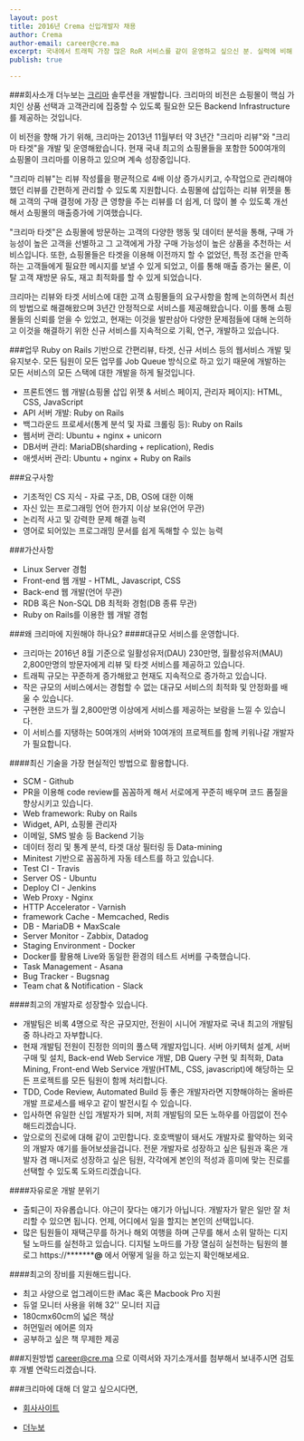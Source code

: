 ```yaml
---
layout: post
title: 2016년 Crema 신입개발자 채용
author: Crema
author-email: career@cre.ma
excerpt: 국내에서 트래픽 가장 많은 RoR 서비스를 같이 운영하고 싶으신 분. 실력에 비해 저평가되었다고 생각하는 분, 국내 이커머스 생태계를 혁신하고 싶으신 분. 크리마에서 RoR 개발자를 모십니다.
publish: true

---
```


###회사소개
더누보는 [크리마](http://www.cre.ma) 솔루션을 개발합니다. 크리마의 비전은 쇼핑몰이 핵심 가치인 상품 선택과 고객관리에 집중할 수 있도록 필요한 모든 Backend Infrastructure를 제공하는 것입니다.

이 비전을 향해 가기 위해, 크리마는 2013년 11월부터 약 3년간 "크리마 리뷰"와 "크리마 타겟"을 개발 및 운영해왔습니다. 현재 국내 최고의 쇼핑몰들을 포함한 500여개의 쇼핑몰이 크리마를 이용하고 있으며 계속 성장중입니다.

"크리마 리뷰"는 리뷰 작성률을 평균적으로 4배 이상 증가시키고, 수작업으로 관리해야했던 리뷰를 간편하게 관리할 수 있도록 지원합니다. 쇼핑몰에 삽입하는 리뷰 위젯을 통해 고객의 구매 결정에 가장 큰 영향을 주는 리뷰를 더 쉽게, 더 많이 볼 수 있도록 개선해서 쇼핑몰의 매출증가에 기여했습니다.

"크리마 타겟"은 쇼핑몰에 방문하는 고객의 다양한 행동 및 데이터 분석을 통해, 구매 가능성이 높은 고객을 선별하고 그 고객에게 가장 구매 가능성이 높은 상품을 추천하는 서비스입니다. 또한, 쇼핑몰들은 타겟을 이용해 이전까지 할 수 없었던, 특정 조건을 만족하는 고객들에게 필요한 메시지를 보낼 수 있게 되었고, 이를 통해 매출 증가는 물론, 이탈 고객 재방문 유도, 재고 최적화를 할 수 있게 되었습니다.

크리마는 리뷰와 타겟 서비스에 대한 고객 쇼핑몰들의 요구사항을 함께 논의하면서 최선의 방법으로 해결해왔으며 3년간 안정적으로 서비스를 제공해왔습니다. 이를 통해 쇼핑몰들의 신뢰를 얻을 수 있었고, 현재는 이것을 발판삼아 다양한 문제점들에 대해 논의하고 이것을 해결하기 위한 신규 서비스를 지속적으로 기획, 연구, 개발하고 있습니다.

###업무
Ruby on Rails 기반으로 간편리뷰, 타겟, 신규 서비스 등의 웹서비스 개발 및 유지보수. 모든 팀원이 모든 업무를 Job Queue 방식으로 하고 있기 때문에 개발하는 모든 서비스의 모든 스택에 대한 개발을 하게 될것입니다.
- 프론트엔드 웹 개발(쇼핑몰 삽입 위젯 & 서비스 페이지, 관리자 페이지): HTML, CSS, JavaScript
- API 서버 개발: Ruby on Rails
- 백그라운드 프로세서(통계 분석 및 자료 크롤링 등): Ruby on Rails
- 웹서버 관리: Ubuntu + nginx + unicorn
- DB서버 관리: MariaDB(sharding + replication), Redis
- 애셋서버 관리: Ubuntu + nginx + Ruby on Rails

###요구사항
- 기초적인 CS 지식 - 자료 구조, DB, OS에 대한 이해
- 자신 있는 프로그래밍 언어 한가지 이상 보유(언어 무관)
- 논리적 사고 및 강력한 문제 해결 능력
- 영어로 되어있는 프로그래밍 문서를 쉽게 독해할 수 있는 능력

###가산사항
- Linux Server 경험
- Front-end 웹 개발 - HTML, Javascript, CSS
- Back-end 웹 개발(언어 무관)
- RDB 혹은 Non-SQL DB 최적화 경험(DB 종류 무관)
- Ruby on Rails를 이용한 웹 개발 경험

###왜 크리마에 지원해야 하나요?
####대규모 서비스를 운영합니다.
- 크리마는 2016년 8월 기준으로 일활성유저(DAU) 230만명, 월활성유저(MAU) 2,800만명의 방문자에게 리뷰 및 타겟 서비스를 제공하고 있습니다.
- 트래픽 규모는 꾸준하게 증가해왔고 현재도 지속적으로 증가하고 있습니다.
- 작은 규모의 서비스에서는 경험할 수 없는 대규모 서비스의 최적화 및 안정화를 배울 수 있습니다.
- 구현한 코드가 월 2,800만명 이상에게 서비스를 제공하는 보람을 느낄 수 있습니다.
- 이 서비스를 지탱하는 50여개의 서버와 10여개의 프로젝트를 함께 키워나갈 개발자가 필요합니다.

####최신 기술을 가장 현실적인 방법으로 활용합니다.
- SCM - Github
 - PR을 이용해 code review를 꼼꼼하게 해서 서로에게 꾸준히 배우며 코드 품질을 향상시키고 있습니다.
- Web framework: Ruby on Rails
 - Widget, API, 쇼핑몰 관리자
 - 이메일, SMS 발송 등 Backend 기능
 - 데이터 정리 및 통계 분석, 타겟 대상 필터링 등 Data-mining
 - Minitest 기반으로 꼼꼼하게 자동 테스트를 하고 있습니다.
- Test CI - Travis
- Server OS - Ubuntu
- Deploy CI - Jenkins
- Web Proxy - Nginx
- HTTP Accelerator - Varnish
- framework Cache - Memcached, Redis
- DB - MariaDB + MaxScale
- Server Monitor - Zabbix, Datadog
- Staging Environment - Docker
 - Docker를 활용해 Live와 동일한 환경의 테스트 서버를 구축했습니다.
- Task Management - Asana
- Bug Tracker - Bugsnag
- Team chat & Notification - Slack

####최고의 개발자로 성장할수 있습니다.
- 개발팀은 비록 4명으로 작은 규모지만, 전원이 시니어 개발자로 국내 최고의 개발팀 중 하나라고 자부합니다.
- 현재 개발팀 전원이 진정한 의미의 풀스택 개발자입니다. 서버 아키텍처 설계, 서버 구매 및 설치, Back-end Web Service 개발, DB Query 구현 및 최적화, Data Mining, Front-end Web Service 개발(HTML, CSS, javascript)에 해당하는 모든 프로젝트를 모든 팀원이 함께 처리합니다.
- TDD, Code Review, Automated Build 등 좋은 개발자라면 지향해야하는 올바른 개발 프로세스를 배우고 같이 발전시킬 수 있습니다.
- 입사하면 유일한 신입 개발자가 되며, 저희 개발팀의 모든 노하우를 아낌없이 전수해드리겠습니다.
- 앞으로의 진로에 대해 같이 고민합니다. 호호백발이 돼서도 개발자로 활약하는 외국의 개발자 얘기를 들어보셨을겁니다. 전문 개발자로 성장하고 싶은 팀원과 혹은 개발자 겸 매니저로 성장하고 싶은 팀원, 각각에게 본인의 적성과 흥미에 맞는 진로를 선택할 수 있도록 도와드리겠습니다.

####자유로운 개발 분위기
- 출퇴근이 자유롭습니다. 야근이 잦다는 얘기가 아닙니다. 개발자가 맡은 일만 잘 처리할 수 있으면 됩니다. 언제, 어디에서 일을 할지는 본인의 선택입니다.
- 많은 팀원들이 재택근무를 하거나 해외 여행을 하며 근무를 해서 소위 말하는 디지털 노마드를 실천하고 있습니다. 디지털 노마드를 가장 열심히 실천하는 팀원의 블로그 https://*************@****** 에서 어떻게 일을 하고 있는지 확인해보세요.

####최고의 장비를 지원해드립니다.
- 최고 사양으로 업그레이드한 iMac 혹은 Macbook Pro 지원
- 듀얼 모니터 사용을 위해 32'' 모니터 지급
- 180cmx60cm의 넓은 책상
- 허먼밀러 에어론 의자
- 공부하고 싶은 책 무제한 제공

###지원방법
career@cre.ma 으로 이력서와 자기소개서를 첨부해서 보내주시면 검토 후 개별 연락드리겠습니다.



###크리마에 대해 더 알고 싶으시다면,

- [회사사이트](http://www.cre.ma)

- [더누보](http://the-nuvo.com)
